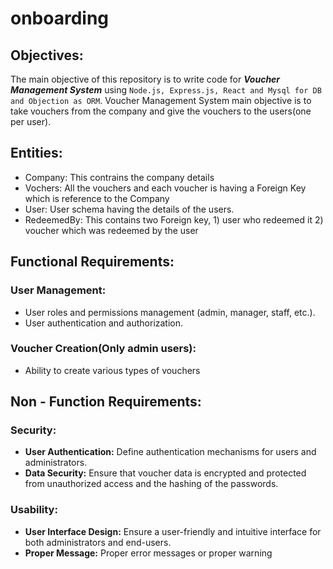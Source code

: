 # onboarding

## Objectives: 
The main objective of this repository is to write code for ***Voucher Management System*** using `Node.js, Express.js, React and Mysql for DB and Objection as ORM`. Voucher Management System main objective is to take vouchers from the company and give the vouchers to the users(one per user).

## Entities:
- Company: This contrains the company details
- Vochers: All the vouchers and each voucher is having a Foreign Key which is reference to the Company
- User: User schema having the details of the users.
- RedeemedBy: This contains two Foreign key, 1) user who redeemed it 2) voucher which was redeemed by the user

## Functional Requirements:

### User Management:
- User roles and permissions management (admin, manager, staff, etc.).
- User authentication and authorization.

### Voucher Creation(Only admin users):
- Ability to create various types of vouchers


## Non - Function Requirements:

### Security:
- **User Authentication:** Define authentication mechanisms for users and administrators.
- **Data Security:** Ensure that voucher data is encrypted and protected from unauthorized access and the hashing of the passwords. 

### Usability:
- **User Interface Design:** Ensure a user-friendly and intuitive interface for both administrators and end-users.
- **Proper Message:** Proper error messages or proper warning 

